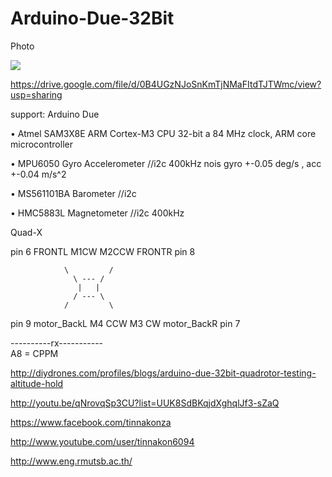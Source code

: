 Arduino-Due-32Bit
=================
Photo

![](https://cloud.githubusercontent.com/assets/9403558/4783250/8031bea6-5d1e-11e4-90d2-cdc527286603.JPG)

https://drive.google.com/file/d/0B4UGzNJoSnKmTjNMaFItdTJTWmc/view?usp=sharing

support:  Arduino Due

• Atmel SAM3X8E ARM Cortex-M3 CPU 32-bit a 84 MHz clock, ARM core microcontroller

• MPU6050 Gyro Accelerometer //i2c 400kHz nois gyro +-0.05 deg/s , acc +-0.04 m/s^2

• MS561101BA Barometer //i2c

• HMC5883L Magnetometer //i2c 400kHz

Quad-X
       
pin 6 FRONTL  M1CW                     M2CCW  FRONTR pin 8

                \         / 
                  \ --- /
                   |   |
                  / --- \
                /         \ 
                
pin 9 motor_BackL  M4 CCW             M3 CW  motor_BackR  pin 7 

----------rx-----------           
 A8 = CPPM

http://diydrones.com/profiles/blogs/arduino-due-32bit-quadrotor-testing-altitude-hold

http://youtu.be/qNrovqSp3CU?list=UUK8SdBKqjdXghqlJf3-sZaQ

https://www.facebook.com/tinnakonza

http://www.youtube.com/user/tinnakon6094

http://www.eng.rmutsb.ac.th/
